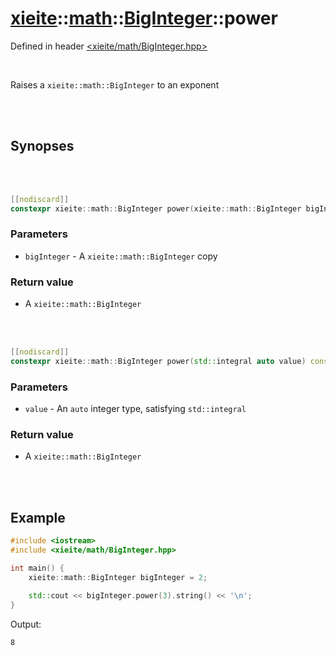 # [xieite](../../../README.md)::[math](../../math.md)::[BigInteger](../BigInteger.md)::power
Defined in header [<xieite/math/BigInteger.hpp>](../../../include/xieite/math/BigInteger.hpp)

<br/>

Raises a `xieite::math::BigInteger` to an exponent

<br/><br/>

## Synopses

<br/><br/>

```cpp
[[nodiscard]]
constexpr xieite::math::BigInteger power(xieite::math::BigInteger bigInteger) const;
```
### Parameters
- `bigInteger` - A `xieite::math::BigInteger` copy
### Return value
- A `xieite::math::BigInteger`

<br/><br/>

```cpp
[[nodiscard]]
constexpr xieite::math::BigInteger power(std::integral auto value) const;
```
### Parameters
- `value` - An `auto` integer type, satisfying `std::integral`
### Return value
- A `xieite::math::BigInteger`

<br/><br/>

## Example
```cpp
#include <iostream>
#include <xieite/math/BigInteger.hpp>

int main() {
	xieite::math::BigInteger bigInteger = 2;

	std::cout << bigInteger.power(3).string() << '\n';
}
```
Output:
```
8
```

